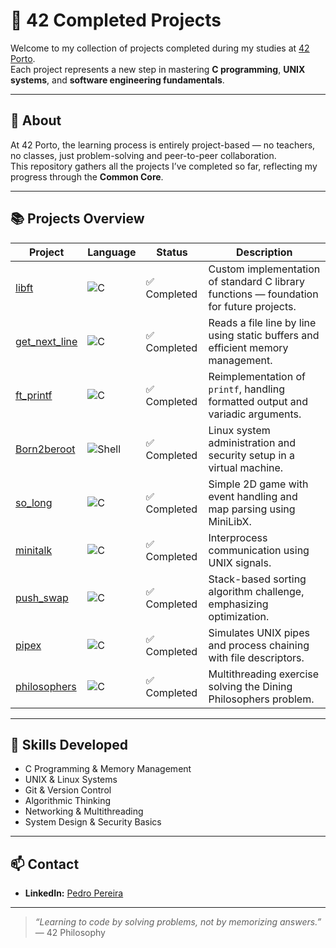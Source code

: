 # 🧩 42 Completed Projects

Welcome to my collection of projects completed during my studies at [42 Porto](https://www.42porto.com).  
Each project represents a new step in mastering **C programming**, **UNIX systems**, and **software engineering fundamentals**.  

---

## 🚀 About
At 42 Porto, the learning process is entirely project-based — no teachers, no classes, just problem-solving and peer-to-peer collaboration.  
This repository gathers all the projects I’ve completed so far, reflecting my progress through the **Common Core**.

---

## 📚 Projects Overview

| Project | Language | Status | Description |
|---------|---------|--------|-------------|
| [libft](./libft) | ![C](https://img.shields.io/badge/Language-C-blue) | ✅ Completed | Custom implementation of standard C library functions — foundation for future projects. |
| [get_next_line](./get_next_line) | ![C](https://img.shields.io/badge/Language-C-blue) | ✅ Completed | Reads a file line by line using static buffers and efficient memory management. |
| [ft_printf](./ft_printf) | ![C](https://img.shields.io/badge/Language-C-blue) | ✅ Completed | Reimplementation of `printf`, handling formatted output and variadic arguments. |
| [Born2beroot](./born2beroot) | ![Shell](https://img.shields.io/badge/Language-Shell-yellow) | ✅ Completed | Linux system administration and security setup in a virtual machine. |
| [so_long](./so_long) | ![C](https://img.shields.io/badge/Language-C-blue) | ✅ Completed | Simple 2D game with event handling and map parsing using MiniLibX. |
| [minitalk](./minitalk) | ![C](https://img.shields.io/badge/Language-C-blue) | ✅ Completed | Interprocess communication using UNIX signals. |
| [push_swap](./push_swap) | ![C](https://img.shields.io/badge/Language-C-blue) | ✅ Completed | Stack-based sorting algorithm challenge, emphasizing optimization. |
| [pipex](./pipex) | ![C](https://img.shields.io/badge/Language-C-blue) | ✅ Completed | Simulates UNIX pipes and process chaining with file descriptors. |
| [philosophers](./philosophers) | ![C](https://img.shields.io/badge/Language-C-blue) | ✅ Completed | Multithreading exercise solving the Dining Philosophers problem. |

---

## 🧠 Skills Developed
- C Programming & Memory Management  
- UNIX & Linux Systems  
- Git & Version Control  
- Algorithmic Thinking  
- Networking & Multithreading  
- System Design & Security Basics  

---

## 📫 Contact
- **LinkedIn:** [Pedro Pereira](https://www.linkedin.com/in/pedro-pereira-7696b52b8)

---

> *“Learning to code by solving problems, not by memorizing answers.”*  
> — 42 Philosophy
